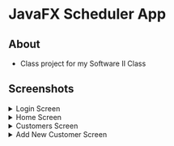 # JavaFX Scheduler App

## About

- Class project for my Software II Class

## Screenshots

<details>
    <summary>Login Screen</summary>

![Login Screen](./docs/loginscreen_en.png)

</details>

<details>
    <summary>Home Screen</summary>

![home Screen](./docs/home_no_appointments.png)
</details>

<details>
    <summary>Customers Screen</summary>

![customers Screen](./docs/customers.png)
</details>

<details>
    <summary>Add New Customer Screen</summary>

![add customer Screen](./docs/add_customers.png)
</details>